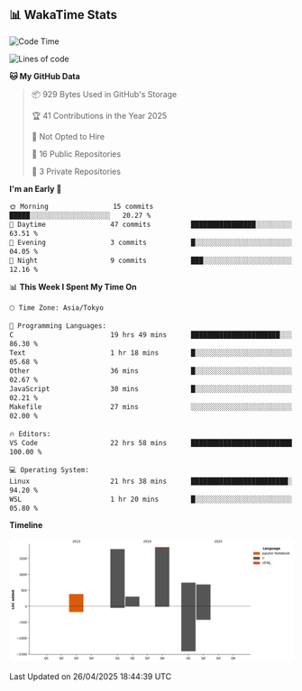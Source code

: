 ## 📊 WakaTime Stats

<!--START_SECTION:waka-->
![Code Time](http://img.shields.io/badge/Code%20Time-40%20hrs%2028%20mins-blue)

![Lines of code](https://img.shields.io/badge/From%20Hello%20World%20I%27ve%20Written-5.7%20thousand%20lines%20of%20code-blue)

**🐱 My GitHub Data** 

> 📦 929 Bytes Used in GitHub's Storage 
 > 
> 🏆 41 Contributions in the Year 2025
 > 
> 🚫 Not Opted to Hire
 > 
> 📜 16 Public Repositories 
 > 
> 🔑 3 Private Repositories 
 > 
**I'm an Early 🐤** 

```text
🌞 Morning                15 commits          █████░░░░░░░░░░░░░░░░░░░░   20.27 % 
🌆 Daytime                47 commits          ████████████████░░░░░░░░░   63.51 % 
🌃 Evening                3 commits           █░░░░░░░░░░░░░░░░░░░░░░░░   04.05 % 
🌙 Night                  9 commits           ███░░░░░░░░░░░░░░░░░░░░░░   12.16 % 
```


📊 **This Week I Spent My Time On** 

```text
🕑︎ Time Zone: Asia/Tokyo

💬 Programming Languages: 
C                        19 hrs 49 mins      ██████████████████████░░░   86.30 % 
Text                     1 hr 18 mins        █░░░░░░░░░░░░░░░░░░░░░░░░   05.68 % 
Other                    36 mins             █░░░░░░░░░░░░░░░░░░░░░░░░   02.67 % 
JavaScript               30 mins             █░░░░░░░░░░░░░░░░░░░░░░░░   02.21 % 
Makefile                 27 mins             ░░░░░░░░░░░░░░░░░░░░░░░░░   02.00 % 

🔥 Editors: 
VS Code                  22 hrs 58 mins      █████████████████████████   100.00 % 

💻 Operating System: 
Linux                    21 hrs 38 mins      ████████████████████████░   94.20 % 
WSL                      1 hr 20 mins        █░░░░░░░░░░░░░░░░░░░░░░░░   05.80 % 
```

**Timeline**

![Lines of Code chart](https://raw.githubusercontent.com/Hen00af/Hen00af/main/assets/bar_graph.png)


 Last Updated on 26/04/2025 18:44:39 UTC
<!--END_SECTION:waka-->
